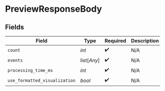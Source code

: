 # PreviewResponseBody


## Fields

| Field                         | Type                          | Required                      | Description                   |
| ----------------------------- | ----------------------------- | ----------------------------- | ----------------------------- |
| `count`                       | *int*                         | :heavy_check_mark:            | N/A                           |
| `events`                      | list[*Any*]                   | :heavy_check_mark:            | N/A                           |
| `processing_time_ms`          | *int*                         | :heavy_check_mark:            | N/A                           |
| `use_formatted_visualization` | *bool*                        | :heavy_check_mark:            | N/A                           |